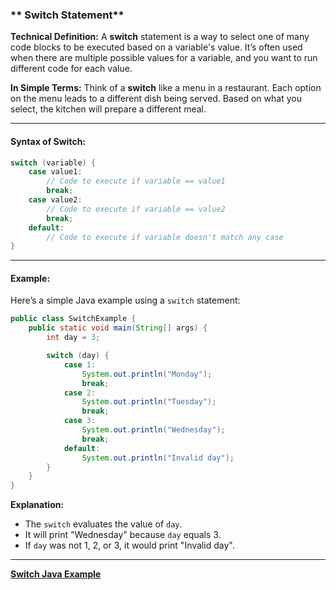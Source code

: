 ### ** Switch Statement**

**Technical Definition:**
A **switch** statement is a way to select one of many code blocks to be executed based on a variable's value. It’s often used when there are multiple possible values for a variable, and you want to run different code for each value.

**In Simple Terms:**
Think of a **switch** like a menu in a restaurant. Each option on the menu leads to a different dish being served. Based on what you select, the kitchen will prepare a different meal.

---

#### **Syntax of Switch:**

```java
switch (variable) {
    case value1:
        // Code to execute if variable == value1
        break;
    case value2:
        // Code to execute if variable == value2
        break;
    default:
        // Code to execute if variable doesn't match any case
}
```

---

#### **Example:**

Here’s a simple Java example using a `switch` statement:

```java
public class SwitchExample {
    public static void main(String[] args) {
        int day = 3;

        switch (day) {
            case 1:
                System.out.println("Monday");
                break;
            case 2:
                System.out.println("Tuesday");
                break;
            case 3:
                System.out.println("Wednesday");
                break;
            default:
                System.out.println("Invalid day");
        }
    }
}
```

**Explanation:**

- The `switch` evaluates the value of `day`.
- It will print "Wednesday" because `day` equals 3.
- If `day` was not 1, 2, or 3, it would print "Invalid day".

---

[**Switch Java Example**](https://github.com/rothardo/java-0-to-1/blob/master/Session-10/SwitchExample.java)
